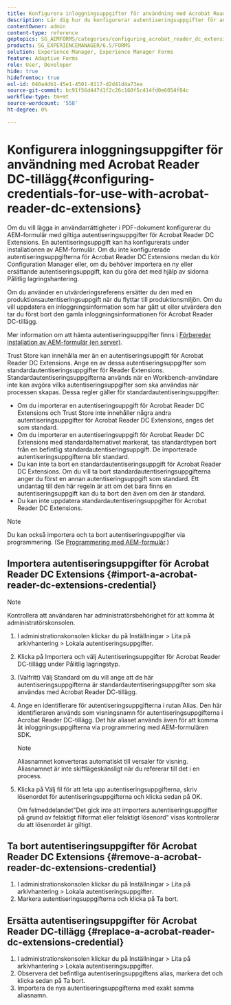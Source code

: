 ```yaml
---
title: Konfigurera inloggningsuppgifter för användning med Acrobat Reader DC-tillägg
description: Lär dig hur du konfigurerar autentiseringsuppgifter för användning med Acrobat Reader DC-tillägg.
contentOwner: admin
content-type: reference
geptopics: SG_AEMFORMS/categories/configuring_acrobat_reader_dc_extensions
products: SG_EXPERIENCEMANAGER/6.5/FORMS
solution: Experience Manager, Experience Manager Forms
feature: Adaptive Forms
role: User, Developer
hide: true
hidefromtoc: true
exl-id: 040a4db1-45e1-4501-8117-d2d41d4a73ea
source-git-commit: bc91f56d447d1f2c26c160f5c414fd0e6054f84c
workflow-type: tm+mt
source-wordcount: '558'
ht-degree: 0%

---
```


# Konfigurera inloggningsuppgifter för användning med Acrobat Reader DC-tillägg{#configuring-credentials-for-use-with-acrobat-reader-dc-extensions}

Om du vill lägga in användarrättigheter i PDF-dokument konfigurerar du AEM-formulär med giltiga autentiseringsuppgifter för Acrobat Reader DC Extensions. En autentiseringsuppgift kan ha konfigurerats under installationen av AEM-formulär. Om du inte konfigurerade autentiseringsuppgifterna för Acrobat Reader DC Extensions medan du kör Configuration Manager eller, om du behöver importera en ny eller ersättande autentiseringsuppgift, kan du göra det med hjälp av sidorna Pålitlig lagringshantering.

Om du använder en utvärderingsreferens ersätter du den med en produktionsautentiseringsuppgift när du flyttar till produktionsmiljön. Om du vill uppdatera en inloggningsinformation som har gått ut eller utvärdera den tar du först bort den gamla inloggningsinformationen för Acrobat Reader DC-tillägg.

Mer information om att hämta autentiseringsuppgifter finns i [Förbereder installation av AEM-formulär (en server)](https://helpx.adobe.com/pdf/aem-forms/6-3/prepare-install-single-server.pdf).

Trust Store kan innehålla mer än en autentiseringsuppgift för Acrobat Reader DC Extensions. Ange en av dessa autentiseringsuppgifter som standardautentiseringsuppgifter för Reader Extensions. Standardautentiseringsuppgifterna används när en Workbench-användare inte kan avgöra vilka autentiseringsuppgifter som ska användas när processen skapas. Dessa regler gäller för standardautentiseringsuppgifter:

* Om du importerar en autentiseringsuppgift för Acrobat Reader DC Extensions och Trust Store inte innehåller några andra autentiseringsuppgifter för Acrobat Reader DC Extensions, anges det som standard.
* Om du importerar en autentiseringsuppgift för Acrobat Reader DC Extensions med standardalternativet markerat, tas standardtypen bort från en befintlig standardautentiseringsuppgift. De importerade autentiseringsuppgifterna blir standard.
* Du kan inte ta bort en standardautentiseringsuppgift för Acrobat Reader DC Extensions. Om du vill ta bort standardautentiseringsuppgifterna anger du först en annan autentiseringsuppgift som standard. Ett undantag till den här regeln är att om det bara finns en autentiseringsuppgift kan du ta bort den även om den är standard.
* Du kan inte uppdatera standardautentiseringsuppgifter för Acrobat Reader DC Extensions.

>[!NOTE]
>
>Du kan också importera och ta bort autentiseringsuppgifter via programmering. (Se [Programmering med AEM-formulär](https://experienceleague.adobe.com/docs/experience-manager-release-information/aem-release-updates/previous-updates/aem-previous-versions.html).)

## Importera autentiseringsuppgifter för Acrobat Reader DC Extensions {#import-a-acrobat-reader-dc-extensions-credential}

>[!NOTE]
> 
> Kontrollera att användaren har administratörsbehörighet för att komma åt administratörskonsolen.

1. I administrationskonsolen klickar du på Inställningar > Lita på arkivhantering > Lokala autentiseringsuppgifter.
1. Klicka på Importera och välj Autentiseringsuppgifter för Acrobat Reader DC-tillägg under Pålitlig lagringstyp.
1. (Valfritt) Välj Standard om du vill ange att de här autentiseringsuppgifterna är standardautentiseringsuppgifter som ska användas med Acrobat Reader DC-tillägg.
1. Ange en identifierare för autentiseringsuppgifterna i rutan Alias. Den här identifieraren används som visningsnamn för autentiseringsuppgifterna i Acrobat Reader DC-tillägg. Det här aliaset används även för att komma åt inloggningsuppgifterna via programmering med AEM-formulären SDK.

   >[!NOTE]
   >
   >Aliasnamnet konverteras automatiskt till versaler för visning. Aliasnamnet är inte skiftlägeskänsligt när du refererar till det i en process.

1. Klicka på Välj fil för att leta upp autentiseringsuppgifterna, skriv lösenordet för autentiseringsuppgifterna och klicka sedan på OK.

   Om felmeddelandet&quot;Det gick inte att importera autentiseringsuppgifter på grund av felaktigt filformat eller felaktigt lösenord&quot; visas kontrollerar du att lösenordet är giltigt.

## Ta bort autentiseringsuppgifter för Acrobat Reader DC Extensions {#remove-a-acrobat-reader-dc-extensions-credential}

1. I administrationskonsolen klickar du på Inställningar > Lita på arkivhantering > Lokala autentiseringsuppgifter.
1. Markera autentiseringsuppgifterna och klicka på Ta bort.

## Ersätta autentiseringsuppgifter för Acrobat Reader DC-tillägg {#replace-a-acrobat-reader-dc-extensions-credential}

1. I administrationskonsolen klickar du på Inställningar > Lita på arkivhantering > Lokala autentiseringsuppgifter.
1. Observera det befintliga autentiseringsuppgiftens alias, markera det och klicka sedan på Ta bort.
1. Importera de nya autentiseringsuppgifterna med exakt samma aliasnamn.
